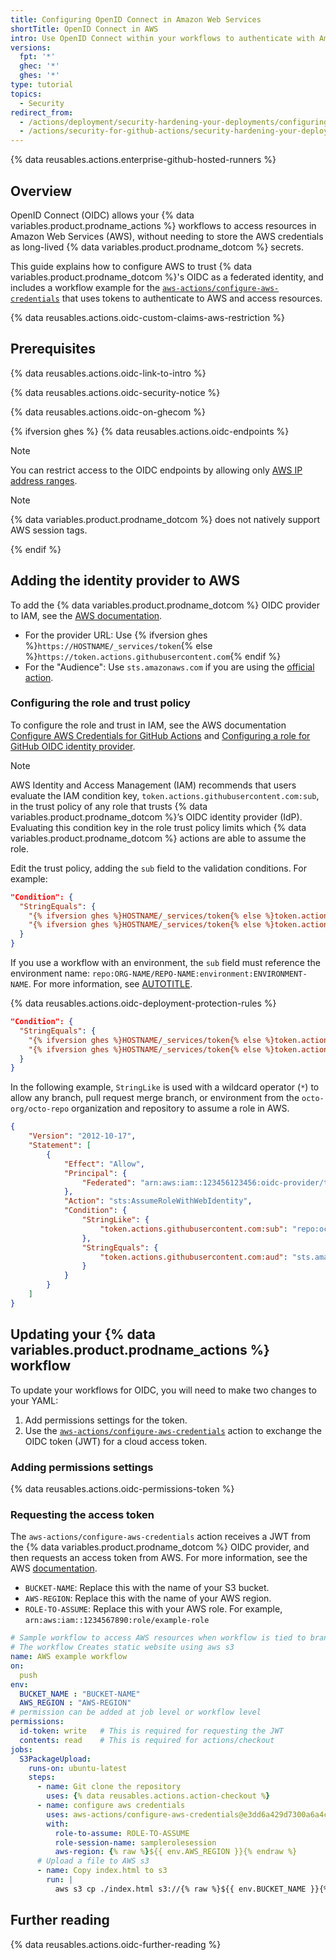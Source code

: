 ```yaml
---
title: Configuring OpenID Connect in Amazon Web Services
shortTitle: OpenID Connect in AWS
intro: Use OpenID Connect within your workflows to authenticate with Amazon Web Services.
versions:
  fpt: '*'
  ghec: '*'
  ghes: '*'
type: tutorial
topics:
  - Security
redirect_from:
  - /actions/deployment/security-hardening-your-deployments/configuring-openid-connect-in-amazon-web-services
  - /actions/security-for-github-actions/security-hardening-your-deployments/configuring-openid-connect-in-amazon-web-services
---
```


{% data reusables.actions.enterprise-github-hosted-runners %}

## Overview

OpenID Connect (OIDC) allows your {% data variables.product.prodname_actions %} workflows to access resources in Amazon Web Services (AWS), without needing to store the AWS credentials as long-lived {% data variables.product.prodname_dotcom %} secrets.

This guide explains how to configure AWS to trust {% data variables.product.prodname_dotcom %}'s OIDC as a federated identity, and includes a workflow example for the [`aws-actions/configure-aws-credentials`](https://github.com/aws-actions/configure-aws-credentials) that uses tokens to authenticate to AWS and access resources.

{% data reusables.actions.oidc-custom-claims-aws-restriction %}

## Prerequisites

{% data reusables.actions.oidc-link-to-intro %}

{% data reusables.actions.oidc-security-notice %}

{% data reusables.actions.oidc-on-ghecom %}

{% ifversion ghes %}
{% data reusables.actions.oidc-endpoints %}
  <!-- This note is indented to align with the above reusable. -->

  > [!NOTE]
  > You can restrict access to the OIDC endpoints by allowing only [AWS IP address ranges](https://docs.aws.amazon.com/vpc/latest/userguide/aws-ip-ranges.html).

  > [!NOTE]
  > {% data variables.product.prodname_dotcom %} does not natively support AWS session tags.

{% endif %}

## Adding the identity provider to AWS

To add the {% data variables.product.prodname_dotcom %} OIDC provider to IAM, see the [AWS documentation](https://docs.aws.amazon.com/IAM/latest/UserGuide/id_roles_providers_create_oidc.html).

* For the provider URL: Use {% ifversion ghes %}`https://HOSTNAME/_services/token`{% else %}`https://token.actions.githubusercontent.com`{% endif %}
* For the "Audience": Use `sts.amazonaws.com` if you are using the [official action](https://github.com/aws-actions/configure-aws-credentials).

### Configuring the role and trust policy

To configure the role and trust in IAM, see the AWS documentation [Configure AWS Credentials for GitHub Actions](https://github.com/aws-actions/configure-aws-credentials#configure-aws-credentials-for-github-actions) and [Configuring a role for GitHub OIDC identity provider](https://docs.aws.amazon.com/IAM/latest/UserGuide/id_roles_create_for-idp_oidc.html#idp_oidc_Create_GitHub).

> [!NOTE]
> AWS Identity and Access Management (IAM) recommends that users evaluate the IAM condition key, `token.actions.githubusercontent.com:sub`, in the trust policy of any role that trusts {% data variables.product.prodname_dotcom %}’s OIDC identity provider (IdP). Evaluating this condition key in the role trust policy limits which {% data variables.product.prodname_dotcom %} actions are able to assume the role.

Edit the trust policy, adding the `sub` field to the validation conditions. For example:

```json copy
"Condition": {
  "StringEquals": {
    "{% ifversion ghes %}HOSTNAME/_services/token{% else %}token.actions.githubusercontent.com{% endif %}:aud": "sts.amazonaws.com",
    "{% ifversion ghes %}HOSTNAME/_services/token{% else %}token.actions.githubusercontent.com{% endif %}:sub": "repo:octo-org/octo-repo:ref:refs/heads/octo-branch"
  }
}
```

If you use a workflow with an environment, the `sub` field must reference the environment name: `repo:ORG-NAME/REPO-NAME:environment:ENVIRONMENT-NAME`. For more information, see [AUTOTITLE](/actions/deployment/security-hardening-your-deployments/about-security-hardening-with-openid-connect#understanding-the-oidc-token).

{% data reusables.actions.oidc-deployment-protection-rules %}

```json copy
"Condition": {
  "StringEquals": {
    "{% ifversion ghes %}HOSTNAME/_services/token{% else %}token.actions.githubusercontent.com{% endif %}:aud": "sts.amazonaws.com",
    "{% ifversion ghes %}HOSTNAME/_services/token{% else %}token.actions.githubusercontent.com{% endif %}:sub": "repo:octo-org/octo-repo:environment:prod"
  }
}
```

In the following example, `StringLike` is used with a wildcard operator (`*`) to allow any branch, pull request merge branch, or environment from the `octo-org/octo-repo` organization and repository to assume a role in AWS.

```json copy
{
    "Version": "2012-10-17",
    "Statement": [
        {
            "Effect": "Allow",
            "Principal": {
                "Federated": "arn:aws:iam::123456123456:oidc-provider/token.actions.githubusercontent.com"
            },
            "Action": "sts:AssumeRoleWithWebIdentity",
            "Condition": {
                "StringLike": {
                    "token.actions.githubusercontent.com:sub": "repo:octo-org/octo-repo:*"
                },
                "StringEquals": {
                    "token.actions.githubusercontent.com:aud": "sts.amazonaws.com"
                }
            }
        }
    ]
}
```

## Updating your {% data variables.product.prodname_actions %} workflow

To update your workflows for OIDC, you will need to make two changes to your YAML:
1. Add permissions settings for the token.
1. Use the [`aws-actions/configure-aws-credentials`](https://github.com/aws-actions/configure-aws-credentials) action to exchange the OIDC token (JWT) for a cloud access token.

### Adding permissions settings

{% data reusables.actions.oidc-permissions-token %}

### Requesting the access token

The `aws-actions/configure-aws-credentials` action receives a JWT from the {% data variables.product.prodname_dotcom %} OIDC provider, and then requests an access token from AWS. For more information, see the AWS [documentation](https://github.com/aws-actions/configure-aws-credentials).

* `BUCKET-NAME`: Replace this with the name of your S3 bucket.
* `AWS-REGION`: Replace this with the name of your AWS region.
* `ROLE-TO-ASSUME`: Replace this with your AWS role. For example, `arn:aws:iam::1234567890:role/example-role`

```yaml copy
# Sample workflow to access AWS resources when workflow is tied to branch
# The workflow Creates static website using aws s3
name: AWS example workflow
on:
  push
env:
  BUCKET_NAME : "BUCKET-NAME"
  AWS_REGION : "AWS-REGION"
# permission can be added at job level or workflow level
permissions:
  id-token: write   # This is required for requesting the JWT
  contents: read    # This is required for actions/checkout
jobs:
  S3PackageUpload:
    runs-on: ubuntu-latest
    steps:
      - name: Git clone the repository
        uses: {% data reusables.actions.action-checkout %}
      - name: configure aws credentials
        uses: aws-actions/configure-aws-credentials@e3dd6a429d7300a6a4c196c26e071d42e0343502
        with:
          role-to-assume: ROLE-TO-ASSUME
          role-session-name: samplerolesession
          aws-region: {% raw %}${{ env.AWS_REGION }}{% endraw %}
      # Upload a file to AWS s3
      - name: Copy index.html to s3
        run: |
          aws s3 cp ./index.html s3://{% raw %}${{ env.BUCKET_NAME }}{% endraw %}/
```

## Further reading

{% data reusables.actions.oidc-further-reading %}
